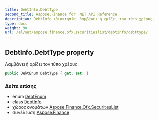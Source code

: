 ```yaml
---
title: DebtInfo.DebtType
second_title: Aspose.Finance for .NET API Reference
description: DebtInfo ιδιοκτησία. Λαμβάνει ή ορίζει τον τύπο χρέους.
type: docs
weight: 90
url: /el/net/aspose.finance.ofx.securitieslist/debtinfo/debttype/
---
```

## DebtInfo.DebtType property

Λαμβάνει ή ορίζει τον τύπο χρέους.

```csharp
public DebtEnum DebtType { get; set; }
```

### Δείτε επίσης

* enum [DebtEnum](../../debtenum/)
* class [DebtInfo](../)
* χώρος ονομάτων [Aspose.Finance.Ofx.SecuritiesList](../../debtinfo/)
* συνέλευση [Aspose.Finance](../../../)


